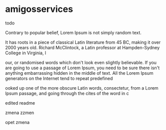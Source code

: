 # amigosservices
todo

Contrary to popular belief, Lorem Ipsum is not simply random text.


It has roots in a piece of classical Latin literature from 45 BC, making it over 2000 years old.
Richard McClintock, a Latin professor at Hampden-Sydney College in Virginia, l

our, or randomised words which don't look even slightly believable. If you are going to use a passage of Lorem Ipsum, you need to be sure there isn't anything embarrassing hidden in the middle of text. All the Lorem Ipsum generators on the Internet tend to repeat predefined 

ooked up one of the more obscure Latin words, consectetur, from a Lorem Ipsum passage,
and going through the cites of the word in c


edited readme


zmena zzmen

opet zmena 
